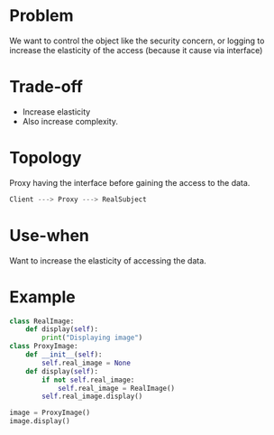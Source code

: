 # Problem
We want to control the object like the security concern, or logging to increase the elasticity of the access (because it cause via interface)
# Trade-off
- Increase elasticity
- Also increase complexity.
# Topology
Proxy having the interface before gaining the access to the data.
```python
Client ---> Proxy ---> RealSubject
```
# Use-when
Want to increase the elasticity of accessing the data.
# Example
```python
class RealImage:
    def display(self):
        print("Displaying image")
class ProxyImage:
    def __init__(self):
        self.real_image = None
    def display(self):
        if not self.real_image:
            self.real_image = RealImage()
        self.real_image.display()

image = ProxyImage()
image.display()
```
